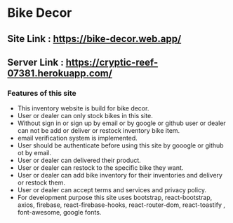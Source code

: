 # Bike Decor

## Site Link : https://bike-decor.web.app/
## Server Link : https://cryptic-reef-07381.herokuapp.com/

### Features of this site

* This inventory website is build for bike decor.
* User or dealer can only stock bikes in this site.
* Without sign in or sign up by email or by google or github user or dealer can not be add or deliver or restock inventory bike item.
* email verification system is implemented.
* User should be authenticate before using this site by gooogle or github ot by email.
* User or dealer can delivered their product.
* User or dealer can restock to the specific bike they want.
* User or dealer can add bike inventory for their inventories and delivery or restock them.
* User or dealer can accept terms and services and privacy policy.
* For development purpose this site uses bootstrap, react-bootstrap, axios, firebase, react-firebase-hooks, react-router-dom, react-toastify , font-awesome, google fonts.